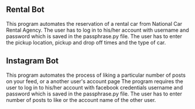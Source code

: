 ## Rental Bot
This program automates the reservation of a rental car from National Car Rental Agency. The user has to log in to his/her account with username and password which is saved in the passphrase.py file. The user has to enter the pickup location, pickup and drop off times and the type of car.
## Instagram Bot
This program automates the process of liking a particular number of posts on
  your feed, or
  a another user's account page
The program requires the user to log in to his/her account with facebook credentials username and password which is saved in the passphrase.py file. The user has to enter number of posts to like or the account name of the other user.
